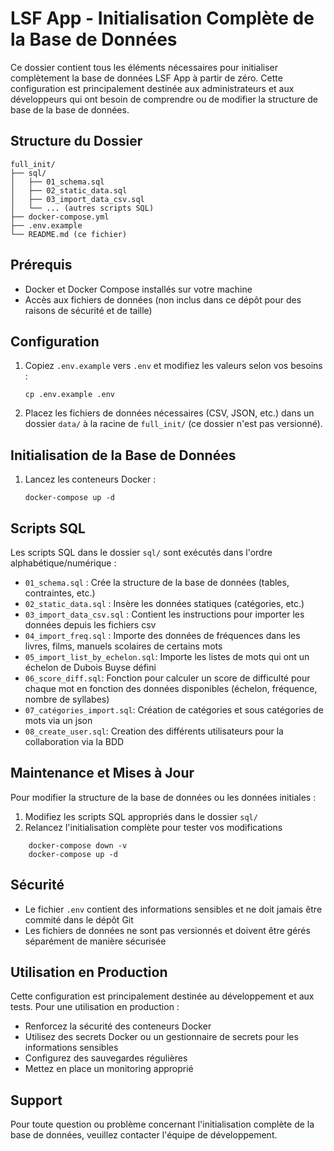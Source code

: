 # LSF App - Initialisation Complète de la Base de Données

Ce dossier contient tous les éléments nécessaires pour initialiser complètement la base de données LSF App
à partir de zéro. Cette configuration est principalement destinée aux administrateurs et aux développeurs 
qui ont besoin de comprendre ou de modifier la structure de base de la base de données.

## Structure du Dossier

```
full_init/
├── sql/
│   ├── 01_schema.sql
│   ├── 02_static_data.sql
│   ├── 03_import_data_csv.sql
│   └── ... (autres scripts SQL)
├── docker-compose.yml
├── .env.example
└── README.md (ce fichier)
```

## Prérequis

- Docker et Docker Compose installés sur votre machine
- Accès aux fichiers de données (non inclus dans ce dépôt pour des raisons de sécurité et de taille)

## Configuration

1. Copiez `.env.example` vers `.env` et modifiez les valeurs selon vos besoins :
   ```
   cp .env.example .env
   ```

2. Placez les fichiers de données nécessaires (CSV, JSON, etc.) dans un dossier `data/` à la racine de `full_init/` (ce dossier n'est pas versionné).

## Initialisation de la Base de Données

1. Lancez les conteneurs Docker :
   ```
   docker-compose up -d
   ```

## Scripts SQL

Les scripts SQL dans le dossier `sql/` sont exécutés dans l'ordre alphabétique/numérique :

- `01_schema.sql` : Crée la structure de la base de données (tables, contraintes, etc.)
- `02_static_data.sql` : Insère les données statiques (catégories, etc.)
- `03_import_data_csv.sql` : Contient les instructions pour importer les données depuis les fichiers csv
- `04_import_freq.sql` : Importe des données de fréquences dans les livres, films, manuels scolaires de certains mots
- `05_import_list_by_echelon.sql`: Importe les listes de mots qui ont un échelon de Dubois Buyse défini
- `06_score_diff.sql`: Fonction pour calculer un score de difficulté pour chaque mot en fonction des données disponibles (échelon, fréquence, nombre de syllabes)
- `07_catégories_import.sql`: Création de catégories et sous catégories de mots via un json
- `08_create_user.sql`: Creation des différents utilisateurs pour la collaboration via la BDD

## Maintenance et Mises à Jour

Pour modifier la structure de la base de données ou les données initiales :

1. Modifiez les scripts SQL appropriés dans le dossier `sql/`
2. Relancez l'initialisation complète pour tester vos modifications
```
    docker-compose down -v
    docker-compose up -d
   ```

## Sécurité

- Le fichier `.env` contient des informations sensibles et ne doit jamais être commité dans le dépôt Git
- Les fichiers de données ne sont pas versionnés et doivent être gérés séparément de manière sécurisée

## Utilisation en Production

Cette configuration est principalement destinée au développement et aux tests. Pour une utilisation en production :

- Renforcez la sécurité des conteneurs Docker
- Utilisez des secrets Docker ou un gestionnaire de secrets pour les informations sensibles
- Configurez des sauvegardes régulières
- Mettez en place un monitoring approprié

## Support

Pour toute question ou problème concernant l'initialisation complète de la base de données, veuillez contacter l'équipe de développement.